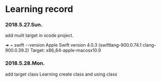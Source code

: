#  Learning record

### 2018.5.27.Sun.
add mulit target in xcode project.

➜  ~ swift --version
Apple Swift version 4.0.3 (swiftlang-900.0.74.1 clang-900.0.39.2)
Target: x86_64-apple-macosx10.9


### 2018.5.28.Mon.
add target class
Learning create class and using class
